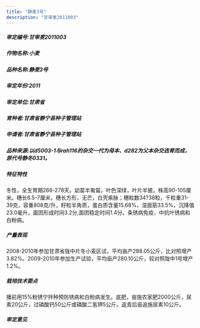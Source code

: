 ```yaml
---
title: "静麦3号"
description: "甘审麦2011003"
---
```

##### 审定编号:甘审麦2011003

##### 作物名称:小麦

##### 品种名称:静麦3号

##### 审定年份:2011

##### 审定单位:甘肃省

##### 育种者:甘肃省静宁县种子管理站

##### 申请者:甘肃省静宁县种子管理站

##### 品种来源:以d5003-1与rah116的杂交一代为母本、d282为父本杂交选育而成，原代号静冬0331。

##### 特征特性
冬性，全生育期266-278天。幼苗半匍匐，叶色深绿，叶片半披。株高90-105厘米。穗长6.5-7厘米，穗长方形，无芒，白壳紫脉；穗粒数34?38粒，千粒重31-39克，容重808克/升，籽粒半角质，蛋白质含量15.68%，湿面筋33.5%，沉降值23.0毫升，面团形成时间3.2分,面团稳定时间1.4分。条锈病免疫，中抗叶锈病和白粉病。

##### 产量表现
2008-2010年参加甘肃省陇中片冬小麦区试，平均亩产288.05公斤，比对照增产3.82%。2009-2010年参加生产试验，平均亩产280.10公斤，较对照陇中1号增产1.2%。

##### 栽培技术要点
播前用15%粉锈宁拌种预防锈病和白粉病发生。底肥，亩施农家肥2000公斤，尿素20公斤，过磷酸钙50公斤或磷酸二氢钾5公斤。返青后亩追施尿素10公斤。

##### 审定意见

